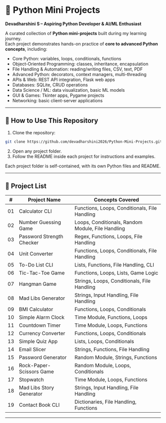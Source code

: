 # 🐍 Python Mini Projects

**Devadharshini S – Aspiring Python Developer & AI/ML Enthusiast**  

A curated collection of **Python mini-projects** built during my learning journey.  
Each project demonstrates hands-on practice of **core to advanced Python concepts**, including:

- Core Python: variables, loops, conditionals, functions  
- Object-Oriented Programming: classes, inheritance, encapsulation  
- File Handling & Automation: reading/writing files, CSV, text, PDF  
- Advanced Python: decorators, context managers, multi-threading  
- APIs & Web: REST API integration, Flask web apps  
- Databases: SQLite, CRUD operations  
- Data Science / ML: data visualization, basic ML models  
- GUI & Games: Tkinter apps, Pygame projects  
- Networking: basic client-server applications  

---

## 🔹 How to Use This Repository

1. Clone the repository:

```bash
git clone https://github.com/devadharshini2026/Python-Mini-Projects.git
```
2. Open any project folder.
3. Follow the README inside each project for instructions and examples.

Each project folder is self-contained, with its own Python files and README.

---
## 🔹 Project List

| #  | Project Name                  | Concepts Covered |
|----|-------------------------------|-----------------|
| 01 | Calculator CLI                | Functions, Loops, Conditionals, File Handling |
| 02 | Number Guessing Game          | Loops, Conditionals, Random Module, File Handling |
| 03 | Password Strength Checker     | Regex, Functions, Loops, File Handling |
| 04 | Unit Converter                | Functions, Loops, Conditionals, File Handling |
| 05 | To-Do List CLI                | Lists, Functions, File Handling, CLI |
| 06 | Tic-Tac-Toe Game              | Functions, Loops, Lists, Game Logic |
| 07 | Hangman Game                  | Strings, Loops, Conditionals, File Handling |
| 08 | Mad Libs Generator            | Strings, Input Handling, File Handling |
| 09 | BMI Calculator                | Functions, Loops, Conditionals |
| 10 | Simple Alarm Clock            | Time Module, Functions, Loops |
| 11 | Countdown Timer               | Time Module, Loops, Functions |
| 12 | Currency Converter            | Functions, Loops, Conditionals |
| 13 | Simple Quiz App               | Lists, Loops, Conditionals |
| 14 | Email Slicer                  | Strings, Functions, File Handling |
| 15 | Password Generator            | Random Module, Strings, Functions |
| 16 | Rock-Paper-Scissors Game      | Random Module, Loops, Conditionals |
| 17 | Stopwatch                     | Time Module, Loops, Functions |
| 18 | Mad Libs Story Generator      | Strings, Input Handling, File Handling |
| 19 | Contact Book CLI              | Dictionaries, File Handling, Functions |
---
